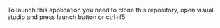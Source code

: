 To launch this application you need to clone this repository, open visual studio and press launch button or ctrl+f5
